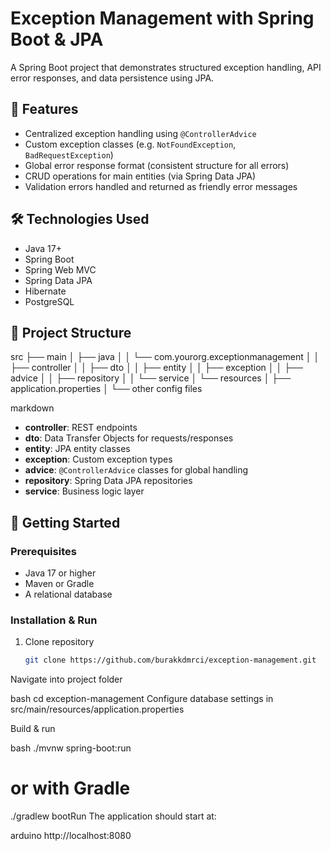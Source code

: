 # Exception Management with Spring Boot & JPA

A Spring Boot project that demonstrates structured exception handling, API error responses, and data persistence using JPA.

## 🚀 Features

- Centralized exception handling using `@ControllerAdvice`  
- Custom exception classes (e.g. `NotFoundException`, `BadRequestException`)  
- Global error response format (consistent structure for all errors)  
- CRUD operations for main entities (via Spring Data JPA)  
- Validation errors handled and returned as friendly error messages  

## 🛠 Technologies Used

- Java 17+  
- Spring Boot  
- Spring Web MVC  
- Spring Data JPA  
- Hibernate  
- PostgreSQL

## 📁 Project Structure

src
├── main
│ ├── java
│ │ └── com.yourorg.exceptionmanagement
│ │ ├── controller
│ │ ├── dto
│ │ ├── entity
│ │ ├── exception
│ │ ├── advice
│ │ ├── repository
│ │ └── service
│ └── resources
│ ├── application.properties
│ └── other config files

markdown

- **controller**: REST endpoints  
- **dto**: Data Transfer Objects for requests/responses  
- **entity**: JPA entity classes  
- **exception**: Custom exception types  
- **advice**: `@ControllerAdvice` classes for global handling  
- **repository**: Spring Data JPA repositories  
- **service**: Business logic layer  

## 🔧 Getting Started

### Prerequisites

- Java 17 or higher  
- Maven or Gradle  
- A relational database

### Installation & Run

1. Clone repository  
   ```bash
   git clone https://github.com/burakkdmrci/exception-management.git
Navigate into project folder

bash
cd exception-management
Configure database settings in src/main/resources/application.properties

Build & run

bash
./mvnw spring-boot:run
# or with Gradle
./gradlew bootRun
The application should start at:

arduino
http://localhost:8080
